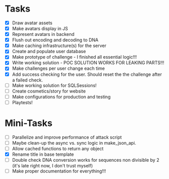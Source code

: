 # Tasks
- [x] Draw avatar assets
- [x] Make avatars display in JS
- [x] Represent avatars in backend
- [x] Flush out encoding and decoding to DNA
- [x] Make caching infrastructure(s) for the server
- [x] Create and populate user database
- [x] Make prototype of challenge - I finished all essential logic!!!
- [x] Write working solution - POC SOLUTION WORKS FOR LEAKING PARTS!!!
- [x] Make challenges per user change each time
- [x] Add success checking for the user. Should reset the the challenge after a failed check.
- [ ] Make working solution for SQLSessions!
- [ ] Create cosmetics/story for website
- [ ] Make configurations for production and testing
- [ ] Playtests!

# Mini-Tasks
- [ ] Parallelize and improve performance of attack script
- [ ] Maybe clean-up the async vs. sync logic in make_json_api.
- [ ] Allow cached functions to return any object
- [x] Rename title in base template
- [ ] Double check DNA conversion works for sequences non divisible by 2 (it's late right now, I don't trust myself)
- [ ] Make proper documentation for everything!!!